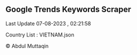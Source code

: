 

## Google Trends Keywords Scraper 
 
Last Update 07-08-2023 , 02:21:58

Country List :
VIETNAM.json



© Abdul Muttaqin 
